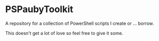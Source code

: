 # PSPaubyToolkit

A repository for a collection of PowerShell scripts I create or ... borrow.

This doesn't get a lot of love so feel free to give it some.
